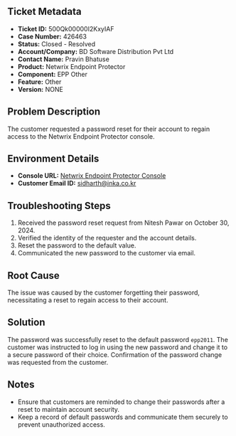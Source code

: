 ## Ticket Metadata
- **Ticket ID:** 500Qk00000I2KxyIAF
- **Case Number:** 426463
- **Status:** Closed - Resolved
- **Account/Company:** BD Software Distribution Pvt Ltd
- **Contact Name:** Pravin Bhatuse
- **Product:** Netwrix Endpoint Protector
- **Component:** EPP Other
- **Feature:** Other
- **Version:** NONE

## Problem Description
The customer requested a password reset for their account to regain access to the Netwrix Endpoint Protector console.

## Environment Details
- **Console URL:** [Netwrix Endpoint Protector Console](https://c4krxty.hosted.endpointprotector.com/index.php/login)
- **Customer Email ID:** sidharth@inka.co.kr

## Troubleshooting Steps
1. Received the password reset request from Nitesh Pawar on October 30, 2024.
2. Verified the identity of the requester and the account details.
3. Reset the password to the default value.
4. Communicated the new password to the customer via email.

## Root Cause
The issue was caused by the customer forgetting their password, necessitating a reset to regain access to their account.

## Solution
The password was successfully reset to the default password `epp2011`. The customer was instructed to log in using the new password and change it to a secure password of their choice. Confirmation of the password change was requested from the customer.

## Notes
- Ensure that customers are reminded to change their passwords after a reset to maintain account security.
- Keep a record of default passwords and communicate them securely to prevent unauthorized access.